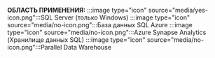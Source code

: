 <Token>**ОБЛАСТЬ ПРИМЕНЕНИЯ:** :::image type="icon" source="media/yes-icon.png":::SQL Server (только Windows) :::image type="icon" source="media/no-icon.png":::База данных SQL Azure :::image type="icon" source="media/no-icon.png":::Azure Synapse Analytics (Хранилище данных SQL) :::image type="icon" source="media/no-icon.png":::Parallel Data Warehouse </Token>
